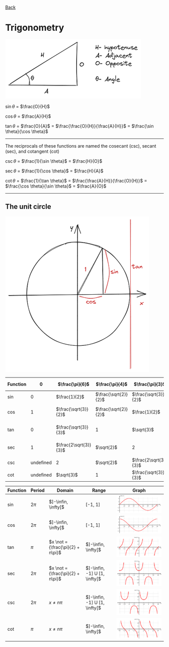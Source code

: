 [Back](../Knowledge.md)
# Trigonometry

![](rectTriangle.excalidraw.png)

$\sin \theta$ = $\frac{O}{H}$  

$\cos \theta$ = $\frac{A}{H}$  

$\tan \theta$ = $\frac{O}{A}$  = $\frac{\frac{O}{H}}{\frac{A}{H}}$ = $\frac{\sin \theta}{\cos \theta}$

---

The reciprocals of these functions are named the cosecant (csc), secant (sec), and cotangent (cot)

$\csc \theta$ = $\frac{1}{\sin \theta}$ = $\frac{H}{O}$  

$\sec \theta$ = $\frac{1}{\cos \theta}$ = $\frac{H}{A}$  

$\cot \theta$ = $\frac{1}{\tan \theta}$ = $\frac{\frac{A}{H}}{\frac{O}{H}}$ = $\frac{\cos \theta}{\sin \theta}$ = $\frac{A}{O}$

---

## The unit circle

![](unitCircle.excalidraw.png)

| Function | 0         | $\frac{\pi}{6}$       | $\frac{\pi}{4}$      | $\frac{\pi}{3}$       | $\frac{\pi}{2}$ | $\frac{2\pi}{3}$      | $\frac{3\pi}{4}$      | $\frac{5\pi}{6}$      | $\pi$     |
| -------- | --------- | --------------------- | -------------------- | --------------------- | --------------- | --------------------- | --------------------- | --------------------- | --------- |
| $\sin$   | 0         | $\frac{1}{2}$         | $\frac{\sqrt{2}}{2}$ | $\frac{\sqrt{3}}{2}$  | 1               | $\frac{\sqrt{3}}{2}$  | $\frac{\sqrt{2}}{2}$  | $\frac{1}{2}$         | 0         |
| $\cos$   | 1         | $\frac{\sqrt{3}}{2}$  | $\frac{\sqrt{2}}{2}$ | $\frac{1}{2}$         | 0               | $-\frac{1}{2}$        | $-\frac{\sqrt{2}}{2}$ | $-\frac{\sqrt{3}}{2}$ | -1        |
| $\tan$   | 0         | $\frac{\sqrt{3}}{3}$  | 1                    | $\sqrt{3}$            | undefined       | $-\sqrt{3}$           | -1                    | $-\frac{\sqrt{3}}{3}$ | 0         |
| $\sec$   | 1         | $\frac{2\sqrt{3}}{3}$ | $\sqrt{2}$           | 2                     | undefined       | -2                    | $-\sqrt{2}$           | $-\frac{\sqrt{3}}{3}$ | -1        |
| $\csc$   | undefined | 2                     | $\sqrt{2}$           | $\frac{2\sqrt{3}}{3}$ | 1               | $\frac{2\sqrt{3}}{3}$ | $\sqrt{2}$            | 2                     | undefined |
| $\cot$   | undefined | $\sqrt{3}$            | 1                    | $\frac{\sqrt{3}}{3}$  | 0               | $-\frac{\sqrt{3}}{3}$ | -1                    | $-\sqrt{3}$           | undefined |


| Function | Period | Domain              | Range   | Graph              |
| -------- | ------ | ------------------- | ------- | ------------------ |
| $\sin$   | $2\pi$ | $]-\infin, \infty[$ | [-1, 1] | ![](sin_graph.png) |
| $\cos$   | $2\pi$ | $]-\infin, \infty[$ | [-1, 1] | ![](cos_graph.png) |
| $\tan$   | $\pi$ | $x \not ={\frac{\pi}{2} + n\pi}$ | $]-\infin, \infty[$ | ![](tan_graph.png) |
| $\sec$   | $2\pi$ | $x \not ={\frac{\pi}{2} + n\pi}$ | $]-\infin, -1] U [1, \infty[$ | ![](sec_graph.png) |
| $\csc$   | $2\pi$ | $x \not ={n\pi}$ | $]-\infin, -1] U [1, \infty[$ | ![](csc_graph.png) |
| $\cot$   | $\pi$ | $x \not ={n\pi}$ | $]-\infin, \infty[$ | ![](cot_graph.png) |
